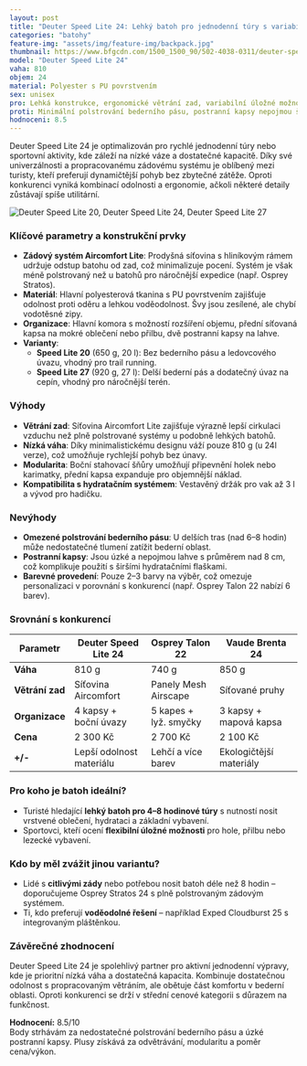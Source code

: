 ```yaml
---
layout: post
title: "Deuter Speed Lite 24: Lehký batoh pro jednodenní túry s variabilním uložením"
categories: "batohy"
feature-img: "assets/img/feature-img/backpack.jpg"
thumbnail: https://www.bfgcdn.com/1500_1500_90/502-4038-0311/deuter-speed-lite-24-wanderrucksack.jpg
model: "Deuter Speed Lite 24"
vaha: 810
objem: 24
material: Polyester s PU povrstvením
sex: unisex
pro: Lehká konstrukce, ergonomické větrání zad, variabilní úložné možnosti, odolné materiály.
proti: Minimální polstrování bederního pásu, postranní kapsy nepojmou širší lahve.
hodnoceni: 8.5
---
```



Deuter Speed Lite 24 je optimalizován pro rychlé jednodenní túry nebo sportovní aktivity, kde záleží na nízké váze a dostatečné kapacitě. Díky své univerzálnosti a propracovanému zádovému systému je oblíbený mezi turisty, kteří preferují dynamičtější pohyb bez zbytečné zátěže. Oproti konkurenci vyniká kombinací odolnosti a ergonomie, ačkoli některé detaily zůstávají spíše utilitární.

![Deuter Speed Lite 20, Deuter Speed Lite 24, Deuter Speed Lite 27](https://res.cloudinary.com/dvwv5cne3/image/fetch/w_auto,h_450,c_fill,g_auto,f_auto,q_auto/https://www.bfgcdn.com/1500_1500_90/502-4038-0311/deuter-speed-lite-24-wanderrucksack.jpg)

### Klíčové parametry a konstrukční prvky
- **Zádový systém Aircomfort Lite**: Prodyšná síťovina s hliníkovým rámem udržuje odstup batohu od zad, což minimalizuje pocení. Systém je však méně polstrovaný než u batohů pro náročnější expedice (např. Osprey Stratos).
- **Materiál**: Hlavní polyesterová tkanina s PU povrstvením zajišťuje odolnost proti oděru a lehkou voděodolnost. Švy jsou zesílené, ale chybí vodotěsné zipy.
- **Organizace**: Hlavní komora s možností rozšíření objemu, přední síťovaná kapsa na mokré oblečení nebo přilbu, dvě postranní kapsy na lahve.
- **Varianty**: 
  - **Speed Lite 20** (650 g, 20 l): Bez bederního pásu a ledovcového úvazu, vhodný pro trail running.
  - **Speed Lite 27** (920 g, 27 l): Delší bederní pás a dodatečný úvaz na cepín, vhodný pro náročnější terén.

### Výhody
- **Větrání zad**: Síťovina Aircomfort Lite zajišťuje výrazně lepší cirkulaci vzduchu než plně polstrované systémy u podobně lehkých batohů.
- **Nízká váha**: Díky minimalistickému designu váží pouze 810 g (u 24l verze), což umožňuje rychlejší pohyb bez únavy.
- **Modularita**: Boční stahovací šňůry umožňují připevnění holek nebo karimatky, přední kapsa expanduje pro objemnější náklad.
- **Kompatibilita s hydratačním systémem**: Vestavěný držák pro vak až 3 l a vývod pro hadičku.

### Nevýhody
- **Omezené polstrování bederního pásu**: U delších tras (nad 6–8 hodin) může nedostatečné tlumení zatížit bederní oblast.
- **Postranní kapsy**: Jsou úzké a nepojmou lahve s průměrem nad 8 cm, což komplikuje použití s širšími hydratačními flaškami.
- **Barevné provedení**: Pouze 2–3 barvy na výběr, což omezuje personalizaci v porovnání s konkurencí (např. Osprey Talon 22 nabízí 6 barev).

### Srovnání s konkurencí
| Parametr               | Deuter Speed Lite 24 | Osprey Talon 22       | Vaude Brenta 24       |
|------------------------|----------------------|-----------------------|-----------------------|
| **Váha**               | 810 g                | 740 g                 | 850 g                 |
| **Větrání zad**        | Síťovina Aircomfort  | Panely Mesh Airscape  | Síťované pruhy        |
| **Organizace**         | 4 kapsy + boční úvazy| 5 kapes + lyž. smyčky | 3 kapsy + mapová kapsa|
| **Cena**               | 2 300 Kč             | 2 700 Kč              | 2 100 Kč              |
| **+/-**                | Lepší odolnost materiálu | Lehčí a více barev | Ekologičtější materiály |

### Pro koho je batoh ideální?
- Turisté hledající **lehký batoh pro 4–8 hodinové túry** s nutností nosit vrstvené oblečení, hydrataci a základní vybavení.
- Sportovci, kteří ocení **flexibilní úložné možnosti** pro hole, přilbu nebo lezecké vybavení.

### Kdo by měl zvážit jinou variantu?
- Lidé s **citlivými zády** nebo potřebou nosit batoh déle než 8 hodin – doporučujeme Osprey Stratos 24 s plně polstrovaným zádovým systémem.
- Ti, kdo preferují **voděodolné řešení** – například Exped Cloudburst 25 s integrovaným pláštěnkou.

### Závěrečné zhodnocení
Deuter Speed Lite 24 je spolehlivý partner pro aktivní jednodenní výpravy, kde je prioritní nízká váha a dostatečná kapacita. Kombinuje dostatečnou odolnost s propracovaným větráním, ale obětuje část komfortu v bederní oblasti. Oproti konkurenci se drží v střední cenové kategorii s důrazem na funkčnost.

**Hodnocení:** 8.5/10  
Body strhávám za nedostatečné polstrování bederního pásu a úzké postranní kapsy. Plusy získává za odvětrávání, modularitu a poměr cena/výkon.